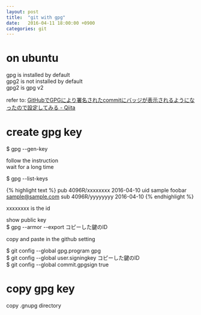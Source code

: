 ```yaml
---
layout: post
title:  "git with gpg"
date:   2016-04-11 18:00:00 +0900
categories: git
---
```


# on ubuntu

gpg is installed by default  
gpg2 is not installed by default  
gpg2 is gpg v2  

refer to: [GitHubでGPGにより署名されたcommitにバッジが表示されるようになったので設定してみる - Qiita](http://qiita.com/prince_0203/items/ef0e12f2f6d150ff0485)  

# create gpg key

$ gpg --gen-key  

follow the instruction  
wait for a long time  

$ gpg --list-keys  

{% highlight text %}
pub   4096R/xxxxxxxx 2016-04-10
uid           sample foobar <sample@sample.com>
sub   4096R/yyyyyyyy 2016-04-10
{% endhighlight %}

xxxxxxxx is the id  

show public key  
$ gpg --armor --export コピーした鍵のID  

copy and paste in the github setting  

$ git config --global gpg.program gpg  
$ git config --global user.signingkey コピーした鍵のID  
$ git config --global commit.gpgsign true  

# copy gpg key

copy .gnupg directory  

